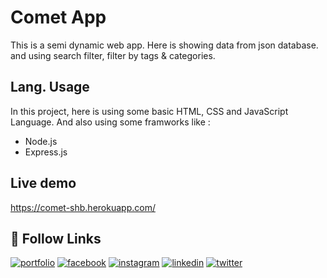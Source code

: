 
# Comet App

This is a semi dynamic web app. Here is showing data from json database. and using search filter, filter by tags & categories.


## Lang. Usage

In this project, here is using some basic HTML, CSS and JavaScript Language. And also using some framworks like : 

- Node.js 
- Express.js


## Live demo

https://comet-shb.herokuapp.com/
## 🔗 Follow Links
[![portfolio](https://img.shields.io/badge/my_portfolio-000?style=for-the-badge&logo=ko-fi&logoColor=white)](https://frshahab.me/)
[![facebook](https://img.shields.io/badge/Facebook-1877F2?style=for-the-badge&logo=facebook&logoColor=white)](https://facebook.com/frshahab.me)
[![instagram](https://img.shields.io/badge/Instagram-E4405F?style=for-the-badge&logo=instagram&logoColor=white)](https://www.instagram.com/shahab.insta/)
[![linkedin](https://img.shields.io/badge/linkedin-0A66C2?style=for-the-badge&logo=linkedin&logoColor=white)](https://www.linkedin.com/in/frshahab/)
[![twitter](https://img.shields.io/badge/twitter-1DA1F2?style=for-the-badge&logo=twitter&logoColor=white)](https://twitter.com/SHB_Services)

